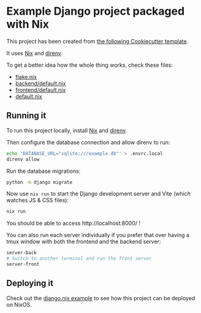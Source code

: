 # Example Django project packaged with Nix

This project has been created from [the following Cookiecutter template](https://github.com/sephii/django-template/).

It uses [Nix](https://nixos.org/) and [direnv](https://github.com/direnv/direnv).

To get a better idea how the whole thing works, check these files:

* [flake.nix](./flake.nix)
* [backend/default.nix](./backend/default.nix)
* [frontend/default.nix](./frontend/default.nix)
* [default.nix](./default.nix)

## Running it

To run this project locally, install [Nix](https://nixos.org/) and [direnv](https://github.com/direnv/direnv).

Then configure the database connection and allow direnv to run:

``` sh
echo 'DATABASE_URL="sqlite:///example.db"' > .envrc.local
direnv allow
```

Run the database migrations:

``` sh
python -m django migrate
```

Now use `nix run` to start the Django development server and Vite (which watches JS & CSS files):

``` sh
nix run
```

You should be able to access http://localhost:8000/ !

You can also run each server individually if you prefer that over having a tmux window with both the frontend and the
backend server:

``` sh
server-back
# Switch to another terminal and run the front server
server-front
```

## Deploying it

Check out the [django.nix example](https://github.com/sephii/django.nix-example) to see how this project can be deployed on NixOS.
